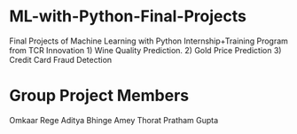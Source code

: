 # ML-with-Python-Final-Projects
Final Projects of Machine Learning with Python Internship+Training Program from TCR Innovation 1) Wine Quality Prediction. 2) Gold Price Prediction 3) Credit Card Fraud Detection
# Group Project Members
Omkaar Rege
Aditya Bhinge
Amey Thorat
Pratham Gupta
